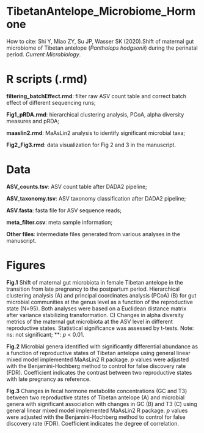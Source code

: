 # TibetanAntelope_Microbiome_Hormone
How to cite:
Shi Y, Miao ZY, Su JP, Wasser SK (2020).Shift of maternal gut microbiome of Tibetan antelope (*Pantholops hodgsonii*) during the perinatal period. *Current Microbiology*.
 
# R scripts (.rmd)
**filtering_batchEffect.rmd**: filter raw ASV count table and correct batch effect of different sequencing runs;

**Fig1_pRDA.rmd**: hierarchical clustering analysis, PCoA, alpha diversity measures and pRDA;

**maaslin2.rmd**: MaAsLin2 analysis to identify significant microbial taxa;

**Fig2_Fig3.rmd**: data visualization for Fig 2 and 3 in the manuscript. 


# Data
**ASV_counts.tsv**: ASV count table after DADA2 pipeline;

**ASV_taxonomy.tsv**: ASV taxonomy classification after DADA2 pipeline;

**ASV.fasta**: fasta file for ASV sequence reads;

**meta_filter.csv**: meta sample information;

**Other files**: intermediate files generated from various analyses in the manuscript. 


# Figures
**Fig.1** Shift of maternal gut microbiota in female Tibetan antelope in the transition from late pregnancy to the postpartum period. Hierarchical clustering analysis (A) and principal coordinates analysis (PCoA) (B) for gut microbial communities at the genus level as a function of the reproductive state (N=95). Both analyses were based on a Euclidean distance matrix after variance stabilizing transformation. C) Changes in alpha diversity metrics of the maternal gut microbiota at the ASV level in different reproductive states. Statistical significance was assessed by t-tests. Note: ns: not significant; **: *p* < 0.01.

**Fig.2** Microbial genera identified with significantly differential abundance as a function of reproductive states of Tibetan antelope using general linear mixed model implemented MaAsLin2 R package. *p* values were adjusted with the Benjamini-Hochberg method to control for false discovery rate (FDR). Coefficient indicates the contrast between two reproductive states with late pregnancy as reference.

**Fig.3** Changes in fecal hormone metabolite concentrations (GC and T3) between two reproductive states of Tibetan antelope (A) and microbial genera with significant association with changes in GC (B) and T3 (C) using general linear mixed model implemented MaAsLin2 R package. *p* values were adjusted with the Benjamini-Hochberg method to control for false discovery rate (FDR). Coefficient indicates the degree of correlation.
